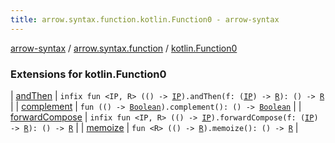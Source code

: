 ```yaml
---
title: arrow.syntax.function.kotlin.Function0 - arrow-syntax
---
```


[arrow-syntax](../../index.html) / [arrow.syntax.function](../index.html) / [kotlin.Function0](./index.html)

### Extensions for kotlin.Function0

| [andThen](and-then.html) | `infix fun <IP, R> (() -> `[`IP`](and-then.html#IP)`).andThen(f: (`[`IP`](and-then.html#IP)`) -> `[`R`](and-then.html#R)`): () -> `[`R`](and-then.html#R) |
| [complement](complement.html) | `fun (() -> `[`Boolean`](https://kotlinlang.org/api/latest/jvm/stdlib/kotlin/-boolean/index.html)`).complement(): () -> `[`Boolean`](https://kotlinlang.org/api/latest/jvm/stdlib/kotlin/-boolean/index.html) |
| [forwardCompose](forward-compose.html) | `infix fun <IP, R> (() -> `[`IP`](forward-compose.html#IP)`).forwardCompose(f: (`[`IP`](forward-compose.html#IP)`) -> `[`R`](forward-compose.html#R)`): () -> `[`R`](forward-compose.html#R) |
| [memoize](memoize.html) | `fun <R> (() -> `[`R`](memoize.html#R)`).memoize(): () -> `[`R`](memoize.html#R) |

